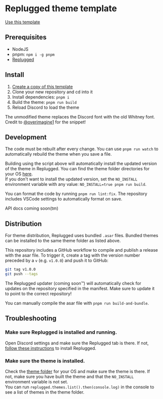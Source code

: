 # Replugged theme template

[Use this template](https://github.com/replugged-org/theme-template/generate)

## Prerequisites

- NodeJS
- pnpm: `npm i -g pnpm`
- [Replugged](https://github.com/replugged-org/replugged#installation)

## Install

1. [Create a copy of this template](https://github.com/replugged-org/theme-template/generate)
2. Clone your new repository and cd into it
3. Install dependencies: `pnpm i`
4. Build the theme: `pnpm run build`
5. Reload Discord to load the theme

The unmodified theme replaces the Discord font with the old Whitney font. Credit to
[@overimagine1](https://github.com/overimagine1) for the snippet!

## Development

The code must be rebuilt after every change. You can use `pnpm run watch` to automatically rebuild
the theme when you save a file.

Building using the script above will automatically install the updated version of the theme in
Replugged. You can find the theme folder directories for your OS
[here](https://github.com/replugged-org/replugged#installing-plugins-and-themes).  
If you don't want to install the updated version, set the `NO_INSTALL` environment variable with any
value: `NO_INSTALL=true pnpm run build`.

You can format the code by running `pnpm run lint:fix`. The repository includes VSCode settings to
automatically format on save.

API docs coming soon(tm)

## Distribution

For theme distribution, Replugged uses bundled `.asar` files. Bundled themes can be installed to the
same theme folder as listed above.

This repository includes a GitHub workflow to compile and publish a release with the asar file. To
trigger it, create a tag with the version number preceded by a `v` (e.g. `v1.0.0`) and push it to
GitHub:

```sh
git tag v1.0.0
git push --tags
```

The Replugged updater (coming soon™) will automatically check for updates on the repository
specified in the manifest. Make sure to update it to point to the correct repository!

You can manually compile the asar file with `pnpm run build-and-bundle`.

## Troubleshooting

### Make sure Replugged is installed and running.

Open Discord settings and make sure the Replugged tab is there. If not,
[follow these instructions](https://github.com/replugged-org/replugged#installation) to install
Replugged.

### Make sure the theme is installed.

Check the [theme folder](https://github.com/replugged-org/replugged#installing-plugins-and-themes)
for your OS and make sure the theme is there. If not, make sure you have built the theme and that
the `NO_INSTALL` environment variable is not set.  
You can run `replugged.themes.list().then(console.log)` in the console to see a list of themes in
the theme folder.
